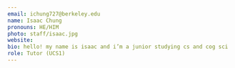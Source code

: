 ```yaml
---
email: ichung727@berkeley.edu
name: Isaac Chung
pronouns: HE/HIM
photo: staff/isaac.jpg
website:
bio: hello! my name is isaac and i’m a junior studying cs and cog sci :) i want to draw and play viola(🤨) more this summer - let me know if you have music reccs! welcome to data 8 :D
role: Tutor (UCS1)
---
```

